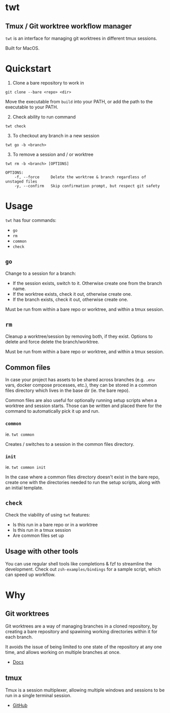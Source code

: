 # twt
## Tmux / Git worktree workflow manager

`twt` is an interface for managing git worktrees in different tmux sessions.

Built for MacOS.

# Quickstart
1. Clone a bare repository to work in
```
git clone --bare <repo> <dir>
```

Move the executable from `build` into your PATH, or add the path to the executable to
your PATH.

2. Check ability to run command
```
twt check
```

3. To checkout any branch in a new session
```
twt go -b <branch>
```

3. To remove a session and / or worktree
```
twt rm -b <branch> [OPTIONS]

OPTIONS:
    -f, --force	    Delete the worktree & branch regardless of unstaged files
    -y, --confirm	Skip confirmation prompt, but respect git safety
```

# Usage
`twt` has four commands:
 - `go`
 - `rm`
 - `common`
 - `check`

## `go`

Change to a session for a branch:

 - If the session exists, switch to it. Otherwise create one from the branch name.
 - If the worktree exists, check it out, otherwise create one.
 - If the branch exists, check it out, otherwise create one.

Must be run from within a bare repo or worktree, and within a tmux session.

## `rm`

Cleanup a worktree/session by removing both, if they exist. Options to delete and force
delete the branch/worktree.

Must be run from within a bare repo or worktree, and within a tmux session.

## Common files

In case your project has assets to be shared across branches (e.g. `.env` vars, docker
compose processes, etc.), they can be stored in a common files directory which lives in
the base dir (ie. the bare repo).

Common files are also useful for optionally running setup scripts when a worktree and
session starts. Those can be written and placed there for the command to automatically
pick it up and run.

### `common`
ie. `twt common`

Creates / switches to a session in the common files directory.

### `init`
ie. `twt common init`

In the case where a common files directory doesn't exist in the bare repo, create one
with the directories needed to run the setup scripts, along with an initial template.

## `check`

Check the viability of using `twt` features:

 - Is this run in a bare repo or in a worktree
 - Is this run in a tmux session
 - Are common files set up

## Usage with other tools

You can use regular shell tools like completions & fzf to streamline the development.
Check out `zsh-examples/bindings` for a sample script, which can speed up workflow.

# Why
## Git worktrees

Git worktrees are a way of managing branches in a cloned repository, by creating a bare
repository and spawining working directories within it for each branch.

It avoids the issue of being limited to one state of the repository at any one time, and
allows working on multiple branches at once.

* [Docs](https://git-scm.com/docs/git-worktree#:~:text=A%20git%20repository%20can%20support,others%20in%20the%20same%20repository.)

## tmux

Tmux is a session multiplexer, allowing multiple windows and sessions to be run in a
single terminal session.

* [GitHub](https://github.com/tmux/tmux/wiki)
